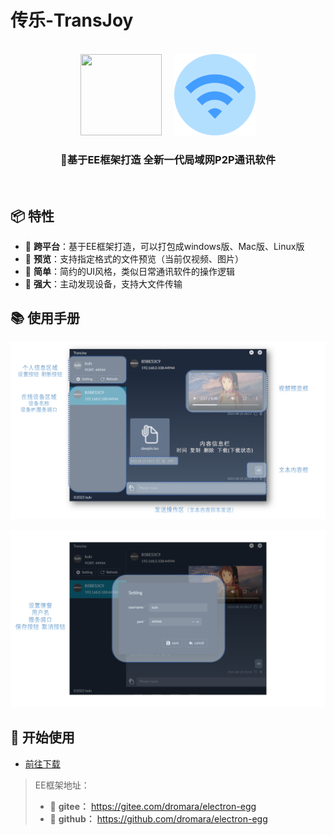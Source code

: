 # 传乐-TransJoy

<br>

<div align=center>
<img src="https://www.kaka996.com/img/logo.png" width="130" height="130" />
  &nbsp;  &nbsp;
<img src="https://github.com/bulv0620/TransJoy/blob/main/docs/logo.png" width="130" height="130" />
</div>

<div align=center>
<h3><strong>🎈基于EE框架打造 全新一代局域网P2P通讯软件</strong></h3>
</div>

<br>

## 📦 特性

- 🍄 **跨平台**：基于EE框架打造，可以打包成windows版、Mac版、Linux版
- 🌹 **预览**：支持指定格式的文件预览（当前仅视频、图片）
- 🌱 **简单**：简约的UI风格，类似日常通讯软件的操作逻辑
- 🌷 **强大**：主动发现设备，支持大文件传输



## 📚 使用手册

![diagram1](https://github.com/bulv0620/TransJoy/blob/main/docs/diagram1.png)

![diagram2](https://github.com/bulv0620/TransJoy/blob/main/docs/diagram2.png)

## 📒 开始使用

- [前往下载](https://github.com/bulv0620/TransJoy/releases)



> EE框架地址：
>
> - 🍰 **gitee：** https://gitee.com/dromara/electron-egg 
> - 🍨 **github：** https://github.com/dromara/electron-egg 



